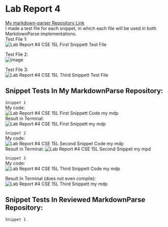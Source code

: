# Lab Report 4  
[My markdown-parser Repository Link](https://github.com/Santiago-Duque/markdown-parser)  
I made a test file for each snippet, in which each file will be used in both MarkdownParse implementations.  
Test File 1:  
![Lab Report #4 CSE 15L First Snippett Test File](https://user-images.githubusercontent.com/103283657/171099723-cc284856-880f-4584-888f-71eea83a6710.png)  
  
Test File 2:  
![image](https://user-images.githubusercontent.com/103283657/171100144-c5ebf869-0b37-4a01-b845-ef549c8f9e66.png)  
  
Test File 3:  
![Lab Report #4 CSE 15L Third Snippett Test File](https://user-images.githubusercontent.com/103283657/171102351-8ff6435d-f966-422b-8864-bb8fa583692d.png)  
  
## Snippet Tests In My MarkdownParse Repository: 
`Snippet 1`  
My code:  
![Lab Report #4 CSE 15L First Snippett Code my mdp](https://user-images.githubusercontent.com/103283657/171099152-0812a50d-783b-43fa-80f8-09749cabef0b.png)  
Result in Terminal:  
![Lab Report #4 CSE 15L First Snippett my mdp](https://user-images.githubusercontent.com/103283657/171096391-5c9d2d8b-f1f4-4382-92ce-7ca20b1d5f71.png)  

`Snippet 2`  
My code:  
![Lab Report #4 CSE 15L Second Snippet Code my mdp](https://user-images.githubusercontent.com/103283657/171099293-842f014a-5971-4fc6-985d-acb740c2fe3b.png)  
Result in Terminal:
![Lab Report #4 CSE 15L Second Snippet my mpd](https://user-images.githubusercontent.com/103283657/171098790-c590bc28-d246-4d97-9a43-ae1242b4b0bb.png)  

`Snippet 3`  
My code:  
![Lab Report #4 CSE 15L Third Snippett Code my mdp](https://user-images.githubusercontent.com/103283657/171102967-e10ec861-ac8d-4bf3-a8e1-2603ddd43586.png)  
  
Result In Terminal (does not even compile):  
![Lab Report #4 CSE 15L Third Snippett my mdp](https://user-images.githubusercontent.com/103283657/171103191-df745aee-dcef-4bbc-b4eb-c2ba0a4b2b4c.png)  
  
## Snippet Tests In Reviewed MarkdownParse Repository:  
`Snippet 1`  
